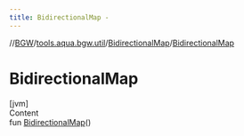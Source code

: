 ```yaml
---
title: BidirectionalMap -
---
```

//[BGW](../../../index.md)/[tools.aqua.bgw.util](../index.md)/[BidirectionalMap](index.md)/[BidirectionalMap](-bidirectional-map.md)



# BidirectionalMap  
[jvm]  
Content  
fun [BidirectionalMap](-bidirectional-map.md)()  



